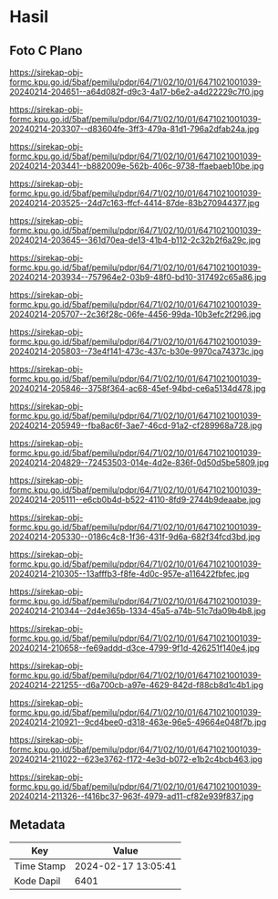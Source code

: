 # Hasil

## Foto C Plano

https://sirekap-obj-formc.kpu.go.id/5baf/pemilu/pdpr/64/71/02/10/01/6471021001039-20240214-204651--a64d082f-d9c3-4a17-b6e2-a4d22229c7f0.jpg

https://sirekap-obj-formc.kpu.go.id/5baf/pemilu/pdpr/64/71/02/10/01/6471021001039-20240214-203307--d83604fe-3ff3-479a-81d1-796a2dfab24a.jpg

https://sirekap-obj-formc.kpu.go.id/5baf/pemilu/pdpr/64/71/02/10/01/6471021001039-20240214-203441--b882009e-562b-406c-9738-ffaebaeb10be.jpg

https://sirekap-obj-formc.kpu.go.id/5baf/pemilu/pdpr/64/71/02/10/01/6471021001039-20240214-203525--24d7c163-ffcf-4414-87de-83b270944377.jpg

https://sirekap-obj-formc.kpu.go.id/5baf/pemilu/pdpr/64/71/02/10/01/6471021001039-20240214-203645--361d70ea-de13-41b4-b112-2c32b2f6a29c.jpg

https://sirekap-obj-formc.kpu.go.id/5baf/pemilu/pdpr/64/71/02/10/01/6471021001039-20240214-203934--757964e2-03b9-48f0-bd10-317492c65a86.jpg

https://sirekap-obj-formc.kpu.go.id/5baf/pemilu/pdpr/64/71/02/10/01/6471021001039-20240214-205707--2c36f28c-06fe-4456-99da-10b3efc2f296.jpg

https://sirekap-obj-formc.kpu.go.id/5baf/pemilu/pdpr/64/71/02/10/01/6471021001039-20240214-205803--73e4f141-473c-437c-b30e-9970ca74373c.jpg

https://sirekap-obj-formc.kpu.go.id/5baf/pemilu/pdpr/64/71/02/10/01/6471021001039-20240214-205846--3758f364-ac68-45ef-94bd-ce6a5134d478.jpg

https://sirekap-obj-formc.kpu.go.id/5baf/pemilu/pdpr/64/71/02/10/01/6471021001039-20240214-205949--fba8ac6f-3ae7-46cd-91a2-cf289968a728.jpg

https://sirekap-obj-formc.kpu.go.id/5baf/pemilu/pdpr/64/71/02/10/01/6471021001039-20240214-204829--72453503-014e-4d2e-836f-0d50d5be5809.jpg

https://sirekap-obj-formc.kpu.go.id/5baf/pemilu/pdpr/64/71/02/10/01/6471021001039-20240214-205111--e6cb0b4d-b522-4110-8fd9-2744b9deaabe.jpg

https://sirekap-obj-formc.kpu.go.id/5baf/pemilu/pdpr/64/71/02/10/01/6471021001039-20240214-205330--0186c4c8-1f36-431f-9d6a-682f34fcd3bd.jpg

https://sirekap-obj-formc.kpu.go.id/5baf/pemilu/pdpr/64/71/02/10/01/6471021001039-20240214-210305--13afffb3-f8fe-4d0c-957e-a116422fbfec.jpg

https://sirekap-obj-formc.kpu.go.id/5baf/pemilu/pdpr/64/71/02/10/01/6471021001039-20240214-210344--2d4e365b-1334-45a5-a74b-51c7da09b4b8.jpg

https://sirekap-obj-formc.kpu.go.id/5baf/pemilu/pdpr/64/71/02/10/01/6471021001039-20240214-210658--fe69addd-d3ce-4799-9f1d-426251f140e4.jpg

https://sirekap-obj-formc.kpu.go.id/5baf/pemilu/pdpr/64/71/02/10/01/6471021001039-20240214-221255--d6a700cb-a97e-4629-842d-f88cb8d1c4b1.jpg

https://sirekap-obj-formc.kpu.go.id/5baf/pemilu/pdpr/64/71/02/10/01/6471021001039-20240214-210921--9cd4bee0-d318-463e-96e5-49664e048f7b.jpg

https://sirekap-obj-formc.kpu.go.id/5baf/pemilu/pdpr/64/71/02/10/01/6471021001039-20240214-211022--623e3762-f172-4e3d-b072-e1b2c4bcb463.jpg

https://sirekap-obj-formc.kpu.go.id/5baf/pemilu/pdpr/64/71/02/10/01/6471021001039-20240214-211326--f416bc37-963f-4979-ad11-cf82e939f837.jpg


## Metadata

| Key        | Value               |
| ---------- | ------------------- |
| Time Stamp | 2024-02-17 13:05:41 |
| Kode Dapil | 6401                |



